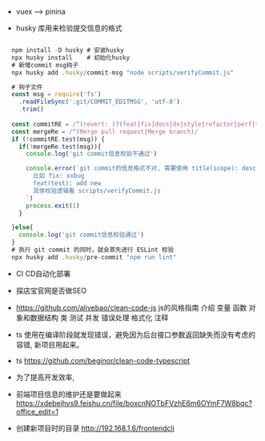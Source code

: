 - vuex --> pinina

- husky 库用来检验提交信息的格式
```js

  npm install -D husky # 安装husky
  npx husky install    # 初始化husky
  # 新增commit msg钩子
  npx husky add .husky/commit-msg "node scripts/verifyCommit.js" 

  # 钩子文件
  const msg = require('fs')
    .readFileSync('.git/COMMIT_EDITMSG', 'utf-8')
    .trim()
    
  const commitRE = /^(revert: )?(feat|fix|docs|dx|style|refactor|perf|test|workflow|build|ci|chore|types|wip|release)(\(.+\))?: .{1,50}/
  const mergeRe = /^(Merge pull request|Merge branch)/
  if (!commitRE.test(msg)) {
    if(!mergeRe.test(msg)){
      console.log('git commit信息校验不通过')

      console.error(`git commit的信息格式不对, 需要使用 title(scope): desc的格式
        比如 fix: xxbug
        feat(test): add new 
        具体校验逻辑看 scripts/verifyCommit.js
      `)
      process.exit(1)
    }

  }else{
    console.log('git commit信息校验通过')
  }
  # 执行 git commit 的同时，就会首先进行 ESLint 校验
  npx husky add .husky/pre-commit "npm run lint"
```
- CI CD自动化部署

- 探店宝官网是否做SEO

- https://github.com/alivebao/clean-code-js js的风格指南
介绍
变量
函数
对象和数据结构
类
测试
并发
错误处理
格式化
注释

- ts 使用在编译阶段就发现错误，避免因为后台接口参数返回缺失而没有考虑的容错, 新项目用起来。
- ts https://github.com/beginor/clean-code-typescript

- 为了提高开发效率, 

- 前端项目信息的维护还是要做起来
https://xdebejhvs9.feishu.cn/file/boxcnNOTbFVzhE6m6OYmF7W8bqc?office_edit=1

- 创建新项目时的目录  http://192.168.1.6/frontendcli